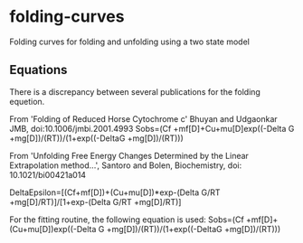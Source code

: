 # folding-curves
Folding curves for folding and unfolding using a two state model

## Equations 
There is a discrepancy between several publications for the folding equetion.

From 'Folding of Reduced Horse Cytochrome c' Bhuyan and Udgaonkar JMB, doi:10.1006/jmbi.2001.4993
Sobs=(Cf +mf[D]+Cu+mu[D]exp((-Delta G +mg[D])/(RT))/(1+exp((-DeltaG +mg[D])/(RT)))

From 'Unfolding Free Energy Changes Determined by the Linear Extrapolation method...', Santoro and Bolen, Biochemistry, 
doi: 10.1021/bi00421a014

DeltaEpsilon=[(Cf+mf[D])+(Cu+mu[D])*exp-(Delta G/RT +mg[D]/RT)]/[1+exp-(Delta G/RT +mg[D]/RT)]

For the fitting routine, the following equation is used:
Sobs=(Cf +mf[D]+(Cu+mu[D])exp((-Delta G +mg[D])/(RT))/(1+exp((-DeltaG +mg[D])/(RT)))

